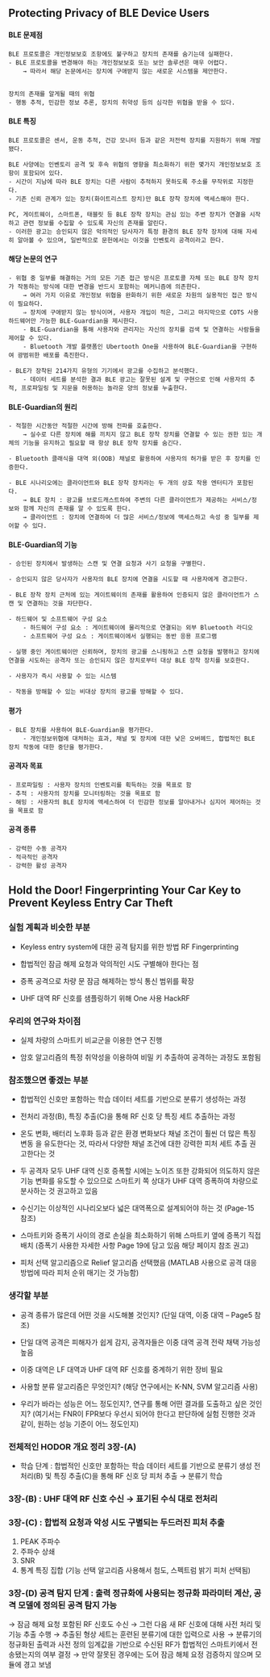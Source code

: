 ## Protecting Privacy of BLE Device Users

#### BLE 문제점
    
    BLE 프로토콜은 개인정보보호 조항에도 불구하고 장치의 존재를 숨기는데 실패한다.
    - BLE 프로토콜을 변경해야 하는 개인정보보호 또는 보안 솔루션은 매우 어렵다.
        → 따라서 해당 논문에서는 장치에 구애받지 않는 새로운 시스템을 제안한다.
        
    
    장치의 존재를 알게될 때의 위협
    - 행동 추적, 민감한 정보 추론, 장치의 취약성 등의 심각한 위협을 받을 수 있다.


    
#### BLE 특징
    
    BLE 프로토콜은 센서, 운동 추적, 건강 모니터 등과 같은 저전력 장치를 지원하기 위해 개발됐다.
    
    BLE 사양에는 인벤토리 공격 및 후속 위협의 영향을 최소화하기 위한 몇가지 개인정보보호 조항이 포함되어 있다. 
    - 시간이 지남에 따라 BLE 장치는 다른 사람이 추적하지 못하도록 주소를 무작위로 지정한다.
    - 기존 신뢰 관계가 있는 장치(화이트리스트 장치)만 BLE 장착 장치에 액세스해야 한다.
    
    PC, 게이트웨이, 스마트폰, 태블릿 등 BLE 장착 장치는 관심 있는 주변 장치가 연결을 시작하고 관련 정보를 수집할 수 있도록 자신의 존재를 알린다. 
    - 이러한 광고는 승인되지 않은 악의적인 당사자가 특정 환경의 BLE 장착 장치에 대해 자세히 알아볼 수 있으며, 일반적으로 문헌에서는 이것을 인벤토리 공격이라고 한다.
    
#### 해당 논문의 연구
    - 위협 중 일부를 해결하는 거의 모든 기존 접근 방식은 프로토콜 자체 또는 BLE 장착 장치가 작동하는 방식에 대한 변경을 반드시 포함하는 메커니즘에 의존한다.
        → 여러 가지 이유로 개인정보 위협을 완화하기 위한 새로운 차원의 실용적인 접근 방식이 필요하다. 
        ⇒ 장치에 구애받지 않는 방식이며, 사용자 개입이 적은, 그리고 마지막으로 COTS 사용 하드웨어만 가능한 BLE-Guardian을 제시한다.
        - BLE-Guardian을 통해 사용자와 관리자는 자신의 장치를 검색 및 연결하는 사람들을 제어할 수 있다.
        - Bluetooth 개발 플랫폼인 Ubertooth One을 사용하여 BLE-Guardian을 구현하여 광범위한 배포를 촉진한다.
        
    - BLE가 장착된 214가지 유형의 기기에서 광고를 수집하고 분석했다.
        - 데이터 세트를 분석한 결과 BLE 광고는 잘못된 설계 및 구현으로 인해 사용자의 추적, 프로파일링 및 지문을 허용하는 놀라운 양의 정보를 누출한다.
    
#### BLE-Guardian의 원리
    - 적절한 시간동안 적절한 시간에 방해 전파를 호출한다.
        → 실수로 다른 장치에 해를 끼치지 않고 BLE 장착 장치를 연결할 수 있는 권한 있는 개체의 기능을 유지하고 필요할 때 항상 BLE 장착 장치를 숨긴다.
        
    - Bluetooth 클래식을 대역 외(OOB) 채널로 활용하여 사용자의 허가를 받은 후 장치를 인증한다.
    
    - BLE 시나리오에는 클라이언트와 BLE 장착 장치라는 두 개의 상호 작용 엔터티가 포함된다.
        → BLE 장치 : 광고를 브로드캐스트하여 주변의 다른 클라이언트가 제공하는 서비스/정보와 함께 자신의 존재를 알 수 있도록 한다.
        → 클라이언트 : 장치에 연결하여 더 많은 서비스/정보에 액세스하고 속성 중 일부를 제어할 수 있다. 
        
#### BLE-Guardian의 기능
    - 승인된 장치에서 발생하는 스캔 및 연결 요청과 사기 요청을 구별한다.
    
    - 승인되지 않은 당사자가 사용자의 BLE 장치에 연결을 시도할 때 사용자에게 경고한다.
    
    - BLE 장착 장치 근처에 있는 게이트웨이의 존재를 활용하여 인증되지 않은 클라이언트가 스캔 및 연결하는 것을 차단한다.
    
    - 하드웨어 및 소프트웨어 구성 요소
        - 하드웨어 구성 요소 : 게이트웨이에 물리적으로 연결되는 외부 Bluetooth 라디오
        - 소프트웨어 구성 요소 : 게이트웨이에서 실행되는 동반 응용 프로그램
        
    - 실행 중인 게이트웨이만 신뢰하며, 장치의 광고를 스니핑하고 스캔 요청을 발행하고 장치에 연결을 시도하는 공격자 또는 승인되지 않은 장치로부터 대상 BLE 장착 장치를 보호한다.
    
    - 사용자가 즉시 사용할 수 있는 시스템
    
    - 작동을 방해할 수 있는 비대상 장치의 광고를 방해할 수 있다.

#### 평가
    - BLE 장치를 사용하여 BLE-Guardian을 평가한다.
        - 개인정보위협에 대처하는 효과, 채널 및 장치에 대한 낮은 오버헤드, 합법적인 BLE 장치 작동에 대한 중단을 평가한다.
        
#### 공격자 목표
    - 프로파일링 : 사용자 장치의 인벤토리를 획득하는 것을 목표로 함
    - 추적 : 사용자의 장치를 모니터링하는 것을 목표로 함
    - 해밍 : 사용자의 BLE 장치에 액세스하여 더 민감한 정보를 알아내거나 심지어 제어하는 것을 목표로 함

#### 공격 종류
    - 강력한 수동 공격자
    - 적극적인 공격자
    - 강력한 활성 공격자

## Hold the Door! Fingerprinting Your Car Key to Prevent Keyless Entry Car Theft

### 실험 계획과 비슷한 부분
- Keyless entry system에 대한 공격 탐지를 위한 방법
    RF Fingerprinting
    
- 합법적인 잠금 해제 요청과 악의적인 시도 구별해야 한다는 점

- 증폭 공격으로 차량 문 잠금 해제하는 방식
    통신 범위를 확장
    
- UHF 대역 RF 신호를 샘플링하기 위해  One 사용
    HackRF
    
### 우리의 연구와 차이점
- 실제 차량의 스마트키 비교군을 이용한 연구 진행

- 암호 알고리즘의 특정 취약성을 이용하여 비밀 키 추출하여 공격하는 과정도 포함됨

### 참조했으면 좋겠는 부분
- 합법적인 신호만 포함하는 학습 데이터 세트를 기반으로 분류기 생성하는 과정

- 전처리 과정(B), 특징 추출(C)을 통해 RF 신호 당 특징 세트 추출하는 과정

- 온도 변화, 배터리 노후화 등과 같은 환경 변화보다 채널 조건이 훨씬 더 많은 특징 변동 을 유도한다는 것, 따라서 다양한 채널 조건에 대한 강력한 피처 세트 추출 권고한다는 것

- 두 공격자 모두 UHF 대역 신호 증폭할 시에는 노이즈 또한 강화되어 의도하지 않은 기능 변화를 유도할 수 있으므로 스마트키 쪽 상대가 UHF 대역 증폭하여 차량으로 분사하는 것 권고하고 있음

- 수신기는 이상적인 시나리오보다 넓은 대역폭으로 설계되어야 하는 것 (Page-15 참조)

- 스마트키와 증폭기 사이의 경로 손실을 최소화하기 위해 스마트키 옆에 증폭기 직접 배치 (증폭기 사용한 자세한 사항 Page 19에 담고 있음 해당 페이지 참조 권고)

- 피처 선택 알고리즘으로 Relief 알고리즘 선택했음 (MATLAB 사용으로 공격 대응 방법에 따라 피처 순위 매기는 것 가능함)

### 생각할 부분

- 공격 종류가 많은데 어떤 것을 시도해볼 것인지? (단일 대역, 이중 대역 – Page5 참조)

- 단일 대역 공격은 피해자가 쉽게 감지, 공격자들은 이중 대역 공격 전략 채택 가능성 높음

- 이중 대역은 LF 대역과 UHF 대역 RF 신호를 중계하기 위한 장비 필요

- 사용할 분류 알고리즘은 무엇인지? (해당 연구에서는 K-NN, SVM 알고리즘 사용)

- 우리가 바라는 성능은 어느 정도인지?, 연구를 통해 어떤 결과를 도출하고 싶은 것인지? (여기서는 FNR이 FPR보다 우선시 되어야 한다고 판단하에 실험 진행한 것과 같이, 원하는 성능 기준이 어느 정도인지)

### 전체적인 HODOR 개요 정리 3장-(A)

- 학습 단계 : 합법적인 신호만 포함하는 학습 데이터 세트를 기반으로 분류기 생성
전처리(B) 및 특징 추출(C)을 통해 RF 신호 당 피처 추출 → 분류기 학습

### 3장-(B) : UHF 대역 RF 신호 수신 → 표기된 수식 대로 전처리

### 3장-(C) : 합법적 요청과 악성 시도 구별되는 두드러진 피처 추출

1) PEAK 주파수
2) 주파수 상쇄
3) SNR
4) 통계 특징 집합 (기능 선택 알고리즘 사용해서 첨도, 스펙트럼 밝기 피처 선택됨)

### 3장-(D) 공격 탐지 단계 : 출력 정규화에 사용되는 정규화 파라미터 계산, 공격 모델에 정의된 공격 탐지 가능

→ 잠금 해제 요청 포함된 RF 신호도 수신
→ 그런 다음 새 RF 신호에 대해 사전 처리 및 기능 추출 수행
→ 추출된 형상 세트는 훈련된 분류기에 대한 입력으로 사용
→ 분류기의 정규화된 출력과 사전 정의 임계값을 기반으로 수신된 RF가 합법적인 스마트키에서 전송됐는지의 여부 결정
→ 만약 잘못된 경우에는 도어 잠금 해체 요정 검증하지 않으며 모듈에 경고 보냄
